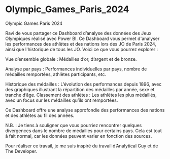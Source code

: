 # Olympic_Games_Paris_2024
Olympic Games Paris 2024

Ravi de vous partager ce Dashboard d’analyse des données des Jeux Olympiques réalisé avec Power BI. Ce Dashboard vous permet d'analyser les performances des athlètes et des nations lors des JO de Paris 2024, ainsi que l'historique de tous les JO. Voici ce que vous pourrez explorer :

Vue d’ensemble globale : Médailles d’or, d’argent et de bronze.

Analyse par pays : Performances individuelles par pays, nombre de médailles remportées, athlètes participants, etc.

Historique des médailles : L’évolution des performances depuis 1896, avec des graphiques illustrant la répartition des médailles par année, sexe et tranche d’âge.
Classement des athlètes : Les athlètes les plus médaillés, avec un focus sur les médailles qu’ils ont remportées.

Ce Dashboard offre une analyse approfondie des performances des nations et des athlètes au fil des années.

N.B. : Je tiens à souligner que vous pourriez rencontrer quelques divergences dans le nombre de médailles pour certains pays. Cela est tout à fait normal, car les données peuvent varier en fonction des sources.

Pour réaliser ce travail, je me suis inspiré du travail d’Analytical Guy et de The Developer.
